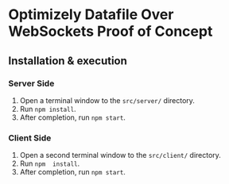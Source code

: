 # Optimizely Datafile Over WebSockets Proof of Concept

## Installation & execution

### Server Side

1. Open a terminal window to the `src/server/` directory.
2. Run `npm install`.
3. After completion, run `npm start`.

### Client Side

1. Open a second terminal window to the `src/client/` directory.
2. Run `npm  install`.
3. After completion, run `npm start`.